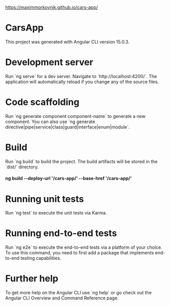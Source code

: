 <https://maximmorkovnik.github.io/cars-app/>
  
<h1>CarsApp</h1>
This project was generated with Angular CLI version 15.0.3.

<h1>Development server</h1>
Run `ng serve` for a dev server. Navigate to `http://localhost:4200/`. The application will automatically reload if you change any of the source files.

<h1>Code scaffolding</h1>
Run `ng generate component component-name` to generate a new component. You can also use `ng generate directive|pipe|service|class|guard|interface|enum|module`.

<h1>Build</h1>
Run `ng build` to build the project. The build artifacts will be stored in the `dist/` directory.
<h4>ng build --deploy-url '/cars-app/' --base-href '/cars-app/'</h4>

<h1>Running unit tests</h1>
Run `ng test` to execute the unit tests via Karma.

<h1>Running end-to-end tests</h1>
Run `ng e2e` to execute the end-to-end tests via a platform of your choice. To use this command, you need to first add a package that implements end-to-end testing capabilities.

<h1>Further help</h1>
To get more help on the Angular CLI use `ng help` or go check out the Angular CLI Overview and Command Reference page.
